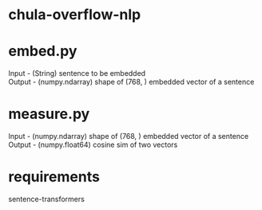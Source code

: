 # chula-overflow-nlp

# embed.py
Input   - (String) sentence to be embedded </br>
Output  - (numpy.ndarray) shape of (768, ) embedded vector of a sentence

# measure.py
Input   - (numpy.ndarray) shape of (768, ) embedded vector of a sentence</br>
Output  - (numpy.float64) cosine sim of two vectors

# requirements
sentence-transformers

